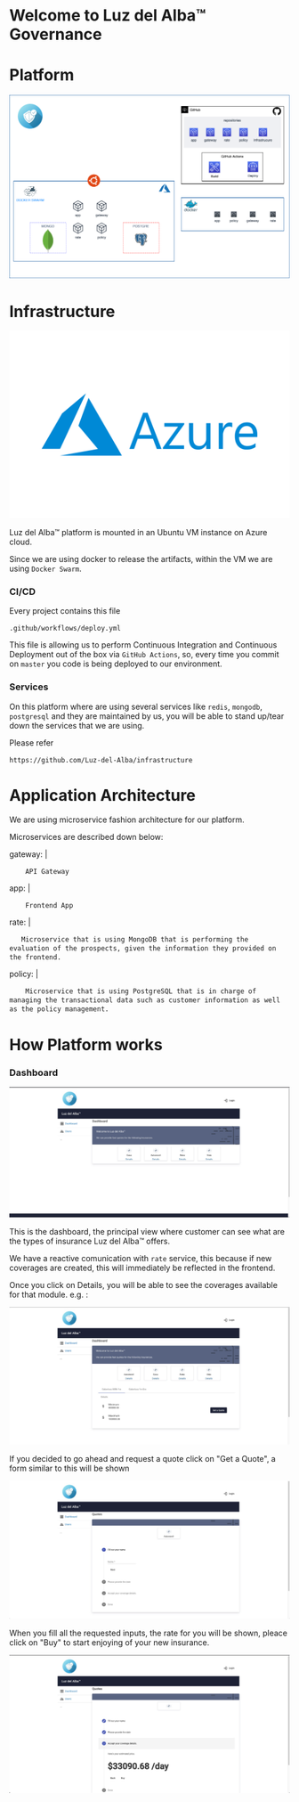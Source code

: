 # Welcome to Luz del Alba™ Governance

# Platform

![alt text][logo]

[logo]: assets/diagram.png

# Infrastructure

![alt text][azure]

[azure]: assets/azure.png

Luz del Alba™ platform is mounted in an Ubuntu VM instance on Azure cloud.

Since we are using docker to release the artifacts, within the VM we are using `Docker Swarm`.

### CI/CD

Every project contains this file

```
.github/workflows/deploy.yml 
```

This file is allowing us to perform Continuous Integration and Continuous Deployment out of the box via `GitHub Actions`, so,  every time you commit on `master` you code is being deployed to our environment.

### Services

On this platform where are using several services like `redis`, `mongodb`, `postgresql` and they are maintained by us, you will
be able to stand up/tear down the services that we are using.

Please refer

```
https://github.com/Luz-del-Alba/infrastructure
```

# Application Architecture

We are using microservice fashion architecture for our platform.

Microservices are described down below: 

gateway: |

```
    API Gateway
```

app: |

```
    Frontend App
``` 

rate: |

```
   Microservice that is using MongoDB that is performing the evaluation of the prospects, given the information they provided on the frontend.
```

policy: |

```
    Microservice that is using PostgreSQL that is in charge of managing the transactional data such as customer information as well as the policy management.
```

# How Platform works

### Dashboard

![alt text][dashboard]

[dashboard]: assets/image1.jpg

This is the dashboard, the principal view where customer can see what are the types of insurance Luz del Alba™ offers.

We have a reactive comunication with `rate` service, this because if new coverages are created, this will immediately be reflected in the frontend.

Once you click on Details, you will be able to see the coverages available for that module. e.g. :

![alt text][module-detail]

[module-detail]: assets/image2.jpg

If you decided to go ahead and request a quote click on "Get a Quote", a form similar to this will be shown

![alt text][form-for-quota]

[form-for-quota]: assets/image3.jpg

When you fill all the requested inputs, the rate for you will be shown, pleace click on "Buy" to start enjoying of your new insurance.

![alt text][buy]

[buy]: assets/image4.jpg